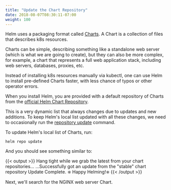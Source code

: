```yaml
---
title: "Update the Chart Repository"
date: 2018-08-07T08:30:11-07:00
weight: 100
---
```


Helm uses a packaging format called [Charts](https://v2.helm.sh/docs/developing_charts/#charts).  A Chart is a collection of files that describes k8s resources.

Charts can be simple, describing something like a standalone web server (which is what we are going to create), but they can also be more complex, for example, a chart that represents a full web application stack, including web servers, databases, proxies, etc.

Instead of installing k8s resources manually via kubectl, one can use Helm to install pre-defined Charts faster, with less chance of typos or other operator errors.

When you install Helm, you are provided with a default repository of Charts from the [official Helm Chart Repository](https://github.com/helm/charts/tree/master/stable).

This is a very dynamic list that always changes due to updates and new additions.  To keep Helm's local list updated with all these changes, we need to occasionally run the [repository update](https://v2.helm.sh/docs/helm/#helm-repo-update) command.

To update Helm's local list of Charts, run:

```
helm repo update
```

And you should see something similar to:

{{< output >}}
Hang tight while we grab the latest from your chart repositories...
...Successfully got an update from the "stable" chart repository
Update Complete. ⎈ Happy Helming!⎈
{{< /output >}}

Next, we'll search for the NGINX web server Chart.
